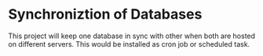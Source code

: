 # Synchroniztion of Databases
This project will keep one database in sync with other when both are hosted on different servers. This would be installed as cron job or scheduled task.
